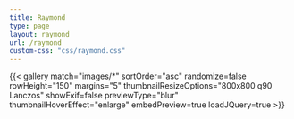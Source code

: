 ```yaml
---
title: Raymond
type: page
layout: raymond
url: /raymond
custom-css: "css/raymond.css"
---
```


{{< gallery match="images/*" sortOrder="asc" randomize=false rowHeight="150" margins="5" thumbnailResizeOptions="800x800 q90 Lanczos" showExif=false previewType="blur" thumbnailHoverEffect="enlarge" embedPreview=true loadJQuery=true >}}
